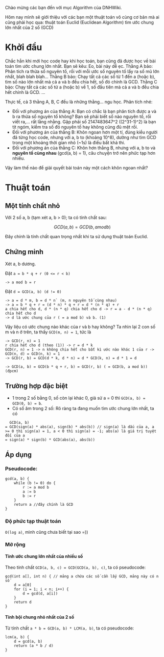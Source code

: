 Chào mừng các bạn đến với mục Algorithm của DNHWiki.

Hôm nay mình sẽ giới thiệu với các bạn một thuật toán vô cùng cơ bản mà ai cũng phải học qua: thuật toán Euclid (Euclidean Algorithm) tìm ước chung lớn nhất của 2 số (GCD)

# Khởi đầu
Chắc hẳn khi mới học code hay khi học toán, bạn cũng đã được học về bài toán tìm ước chung lớn nhất.
Bạn sẽ kêu: Eo, bài này dễ ẹc.
Thằng A bảo: Phân tích ra thừa số nguyên tố, rồi với mỗi ước số nguyên tố lấy ra số mũ lớn nhất, blah blah blah...
Thằng B bảo: Chạy tất cả các số từ 1 đến a (hoặc b), tìm số nào lớn nhất mà cả a và b đều chia hết, số đó chính là GCD.
Thằng C bảo: Chạy tất cả các số từ a (hoặc b) về 1, số đầu tiên mà cả a và b đều chia hết chính là GCD.
...

Thực tế, cả 3 thằng A, B, C đều là những thằng... ngu học. Phân tích nhé:
- Đối với phương án của thằng A: Bạn có chắc là bạn phân tích được a và b ra thừa số nguyên tố không? Bạn sẽ phải biết số nào nguyên tố, rồi viết ra,... rất lằng nhằng. Gặp phải số 2147483647^2 ((2^31-1)^2) là bạn tịt ngóm, kiểm tra số đó nguyên tố hay không cũng đủ mệt rồi.
- Đối với phương án của thằng B: Khôn ngoan hơn một tí, đúng kiểu người đã từng học code, nhưng với a, b to (khoảng 10^8), dường như tìm GCD trong một khoảng thời gian nhỏ (~1s) là điều bất khả thi.
- Đối với phương án của thằng C: Khôn hơn thằng B, nhưng với a, b to và **nguyên tố cùng nhau** (gcd(a, b) = 1), câu chuyện trở nên phức tạp hơn nhiều.

Vậy làm thế nào để giải quyết bài toán này một cách khôn ngoan nhất?

# Thuật toán
## Một tính chất nhỏ
Với 2 số a, b (tạm xét a, b > 0); ta có tính chất sau:
```math
GCD(a, b) = GCD(b, a mod b)
```
Đây chính là tính chất quan trọng nhất khi ta sử dụng thuật toán Euclid.

## Chứng minh
Xét a, b dương.

Đặt `a = b * q + r (0 <= r < b)`
```
-> a mod b = r
```
Đặt `d = GCD(a, b) (d != 0)`
```
-> a = d * m, b = d * n` (m, n nguyên tố cùng nhau)
-> a = b * q + r = (d * n) * q + r = d * (n * q) + r
a chia hết cho d, d * (n * q) chia hết cho d -> r = a - d * (n * q) chia hết cho d
-> d là ước chung của r ( = a mod b) và b. (1)
```
Vậy liệu có ước chung nào khác của r và b hay không?
Ta nhìn lại 2 con số m và n ở trên, ta thấy `GCD(m, n) = 1`, tức là
```GCD(n * q + r, n) = 1
-> GCD(r, n) = 1
r chia hết cho d (theo (1)) -> r = d * k
GCD(r, n) = 1 -> n không chia hết cho bất kì ước nào khác 1 của r -> GCD(n, d) = GCD(n, k) = 1
-> GCD(r, b) = GCD(d * k, d * n) = d * GCD(k, n) = d * 1 = d

-> GCD(a, b) = GCD(b * q + r, b) = GCD(r, b) ( = GCD(b, a mod b)) (đpcm)
```

## Trường hợp đặc biệt
- 1 trong 2 số bằng 0, số còn lại khác 0, giả sử a = 0 thì `GCD(a, b) = GCD(0, b) = b`.
- Có số âm trong 2 số: Rõ ràng ta đang muốn tìm ước chung lớn nhất, ta có
```
  GCD(a, b)
= GCD(sign(a) * abs(a), sign(b) * abs(b)) // sign(a) là dấu của a, a >= 0 thì sign(a) = 1, a < 0 thì sign(a) = -1; abs(a) là giá trị tuyệt đối của a
= sign(a) * sign(b) * GCD(abs(a), abs(b))
```

## Áp dụng
### Pseudocode:
```
gcd(a, b) {
	while (b != 0) do {
		r := a mod b
		a := b
		b := r
	}
	return a //đây chính là GCD
}
```

### Độ phức tạp thuật toán
`O(log a)`, mình cũng chưa biết tại sao =))

### Mở rộng
#### Tính ước chung lớn nhất của nhiều số
Theo tính chất `GCD(a, b, c) = GCD(GCD(a, b), c)`, ta có pseudocode:
```
gcd(int a[], int n) { // mảng a chứa các số cần lấy GCD, mảng này có n số
	d = a[0]
	for (i = 1; i < n; i++) {
		d = gcd(d, a[i])
	}
	return d
}
```

#### Tính bội chung nhỏ nhất của 2 số
Từ tính chất `a * b = GCD(a, b) * LCM(a, b)`, ta có pseudocode:
```
lcm(a, b) {
	d = gcd(a, b)
	return (a * b / d)
}
```
